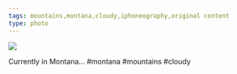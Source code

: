 ```yaml
---
tags: mountains,montana,cloudy,iphoneography,original content
type: photo
---
```

<img src="http://25.media.tumblr.com/07615e61231dc6493b69067a9347a8b5/tumblr_msrk02zSCP1rdkc0do1_1280.jpg" />

Currently in Montana... #montana #mountains #cloudy
